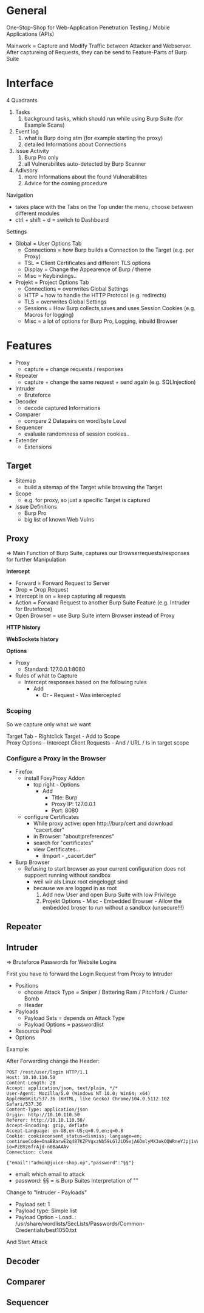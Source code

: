 # General

One-Stop-Shop for Web-Application Penetration Testing / Mobile Applications (APIs)

Mainwork = Capture and Modify Traffic between Attacker and Webserver. After captureing of Requests, they can be send to Feature-Parts of Burp Suite

# Interface

4 Quadrants

1.  Tasks
    1.  background tasks, which should run while using Burp Suite (for Example Scans)
2.  Event log
    1. what is Burp doing atm (for example starting the proxy)
    2. detailed Informations about Connections
3.  Issue Activity
    1.  Burp Pro only
    2. all Vulnerabilites auto-detected by Burp Scanner
4.  Adivsory
    1. more Informations about the found Vulnerabilites
    2. Advice for the coming procedure

Navigation

- takes place with the Tabs on the Top under the menu, choose between different modules
- ctrl + shift + d = switch to Dashboard

Settings

-   Global = User Options Tab
    -   Connections = how Burp builds a Connection to the Target (e.g. per Proxy)
    -   TSL = Client Certificates and different TLS options
    -   Display = Change the Appearence of Burp / theme
    -   Misc = Keybindings..
-   Projekt = Project Options Tab
    -   Connections = overwrites Global Settings
    -   HTTP = how to handle the HTTP Protocol (e.g. redirects)
    -   TLS = overwrites Global Settings
    -   Sessions = How Burp collects,saves and uses Session Cookies  (e.g. Macros for logging)
    -   Misc = a lot of options for Burp Pro, Logging, inbuild Browser

# Features

-   Proxy
    - capture + change requests / responses  
-   Repeater
    -  capture + change the same request + send again (e.g. SQLInjection)
-   Intruder
    -   Bruteforce
-   Decoder
    - decode captured Informations
-   Comparer
    - compare 2 Datapairs on word/byte Level
-   Sequencer
    - evaluate randomness of session cookies..
-   Extender
    -   Extensions

## Target

-   Sitemap
    - build a sitemap of the Target while browsing the Target
-   Scope
    - e.g. for proxy, so just a specific Target is captured
-   Issue Definitions
    - Burp Pro
    - big list of known Web Vulns

## Proxy

=> Main Function of Burp Suite, captures our Browserrequests/responses for further Manipulation

**Intercept**
-   Forward = Forward Request to Server
-   Drop = Drop Request
-   Intercept is on = keep capturing all requests
-   Action = Forward Request to another Burp Suite Feature (e.g. Intruder for Bruteforce)
-   Open Browser = use Burp Suite intern Browser instead of Proxy

**HTTP history**

**WebSockets history**

**Options**

-   Proxy
    -   Standard: 127.0.0.1:8080
-  Rules of what to Capture
    -  Intercept responses based on the following rules
        -  Add
            -  Or - Request - Was intercepted

### Scoping

So we capture only what we want

Target Tab - Rightclick Target - Add to Scope  
Proxy Options - Intercept Client Requests - And / URL / Is in target scope

### Configure a Proxy in the Browser

-  Firefox
    -  install FoxyProxy Addon
        -  top right - Options
            -  Add
                -  Title: Burp
                -  Proxy IP: 127.0.0.1
                -  Port: 8080
    - configure Certificates
        - While proxy active: open http://burp/cert and download "cacert.der"
        - in Browser: "about\:preferences"
        - search for "certificates"
        -  view Certificates…
            - iImport - „cacert.der“
-   Burp Browser
    -   Refusing to start browser as your current configuration does not suppoert running without sandbox
        -   weil wir als Linux root eingeloggt sind
        - because we are logged in as root
          1. Add new User and open Burp Suite with low Privilege
          2.  Projekt Options - Misc - Embedded Browser - Allow the embedded broser to run without a sandbox (unsecure!!!)


## Repeater

## Intruder

=> Bruteforce Passwords for Website Logins

First you have to forward the Login Request from Proxy to Intruder

-  Positions
    -  choose Attack Type = Sniper / Battering Ram / Pitchfork / Cluster Bomb
    -  Header
-  Payloads
    -  Payload Sets = depends on Attack Type
    -  Payload Options = passwordlist
-  Resource Pool
-  Options

Example:

After Forwarding change the Header:

```
POST /rest/user/login HTTP/1.1
Host: 10.10.110.50
Content-Length: 28
Accept: application/json, text/plain, */*
User-Agent: Mozilla/5.0 (Windows NT 10.0; Win64; x64) AppleWebKit/537.36 (KHTML, like Gecko) Chrome/104.0.5112.102 Safari/537.36
Content-Type: application/json
Origin: http://10.10.110.50
Referer: http://10.10.110.50/
Accept-Encoding: gzip, deflate
Accept-Language: en-GB,en-US;q=0.9,en;q=0.8
Cookie: cookieconsent_status=dismiss; language=en; continueCode=OnaBBarwE2q487KZPVgxzNb59LGl2iDSxjA6DmlyMX3okOQWRneYJpj1vWpK; io=PzBVz6frAjd-n0BaAAAv
Connection: close

{"email":"admin@juice-shop.op","password":"§§"}
```

-   email: which email to attack
-   password: §§ = is Burp Suites Interpretation of ""


Change to "Intruder - Payloads"

-   Payload set: 1
-   Payload type: Simple list
-   Payload Option - Load..: /usr/share/wordlists/SecLists/Passwords/Common-Credentials/best1050.txt

 And Start Attack

## Decoder

## Comparer

## Sequencer